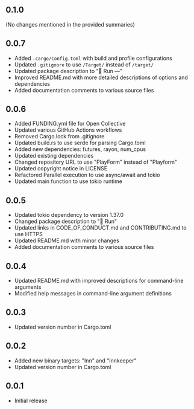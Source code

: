 
## 0.1.0

(No changes mentioned in the provided summaries)

## 0.0.7

-   Added `.cargo/Config.toml` with build and profile configurations
-   Updated `.gitignore` to use `/Target/` instead of `/target/`
-   Updated package description to "🍺 Run —"
-   Improved README.md with more detailed descriptions of options and
    dependencies
-   Added documentation comments to various source files

## 0.0.6

-   Added FUNDING.yml file for Open Collective
-   Updated various GitHub Actions workflows
-   Removed Cargo.lock from .gitignore
-   Updated build.rs to use serde for parsing Cargo.toml
-   Added new dependencies: futures, rayon, num_cpus
-   Updated existing dependencies
-   Changed repository URL to use "PlayForm" instead of "Playform"
-   Updated copyright notice in LICENSE
-   Refactored Parallel execution to use async/await and tokio
-   Updated main function to use tokio runtime

## 0.0.5

-   Updated tokio dependency to version 1.37.0
-   Changed package description to "🍺 Run"
-   Updated links in CODE_OF_CONDUCT.md and CONTRIBUTING.md to use HTTPS
-   Updated README.md with minor changes
-   Added documentation comments to various source files

## 0.0.4

-   Updated README.md with improved descriptions for command-line arguments
-   Modified help messages in command-line argument definitions

## 0.0.3

-   Updated version number in Cargo.toml

## 0.0.2

-   Added new binary targets: "Inn" and "Innkeeper"
-   Updated version number in Cargo.toml

## 0.0.1

-   Initial release
